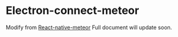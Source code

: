 # Electron-connect-meteor
Modify from [React-native-meteor](https://github.com/inProgress-team/react-native-meteor) 
Full document will update soon.
